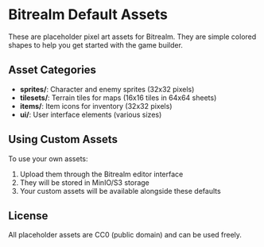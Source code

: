 # Bitrealm Default Assets

These are placeholder pixel art assets for Bitrealm. They are simple colored shapes to help you get started with the game builder.

## Asset Categories

- **sprites/**: Character and enemy sprites (32x32 pixels)
- **tilesets/**: Terrain tiles for maps (16x16 tiles in 64x64 sheets)
- **items/**: Item icons for inventory (32x32 pixels)
- **ui/**: User interface elements (various sizes)

## Using Custom Assets

To use your own assets:
1. Upload them through the Bitrealm editor interface
2. They will be stored in MinIO/S3 storage
3. Your custom assets will be available alongside these defaults

## License

All placeholder assets are CC0 (public domain) and can be used freely.
